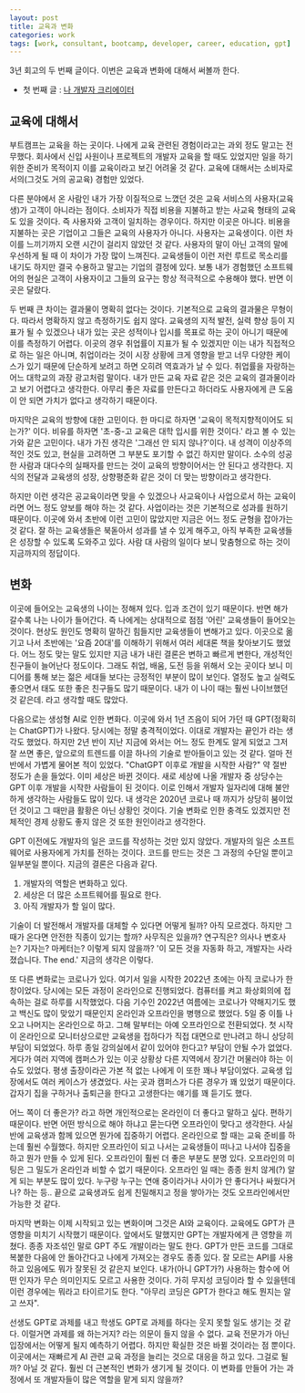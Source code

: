 ```yaml
---
layout: post
title: 교육과 변화
categories: work
tags: [work, consultant, bootcamp, developer, career, education, gpt]
---
```


3년 회고의 두 번째 글이다. 이번은 교육과 변화에 대해서 써볼까 한다.
* 첫 번째 글 : [나 개발자 크리에이터](/posts/me-developer-creator/)

## 교육에 대해서

부트캠프는 교육을 하는 곳이다. 나에게 교육 관련된 경험이라고는 과외 정도 말고는 전무했다. 회사에서 신입 사원이나 프로젝트의 개발자 교육을 할 때도 있었지만 일을 하기 위한 준비가 목적이지 이를 교육이라고 보긴 어려울 것 같다. 교육에 대해서는 소비자로서의(그것도 거의 공교육) 경험만 있었다.

다른 분야에서 온 사람인 내가 가장 이질적으로 느꼈던 것은 교육 서비스의 사용자(교육생)가 고객이 아니라는 점이다. 소비자가 직접 비용을 지불하고 받는 사교육 형태의 교육도 있을 것이다. 즉 사용자와 고객이 일치하는 경우이다. 하지만 이곳은 아니다. 비용을 지불하는 곳은 기업이고 그들은 교육의 사용자가 아니다. 사용자는 교육생이다. 이런 차이를 느끼기까지 오랜 시간이 걸리지 않았던 것 같다. 사용자의 말이 아닌 고객의 말에 우선하게 될 때 이 차이가 가장 많이 느껴진다. 교육생들이 이런 저런 루트로 목소리를 내기도 하지만 결국 수용하고 말고는 기업의 결정에 있다. 보통 내가 경험했던 소프트웨어의 현실은 고객이 사용자이고 그들의 요구는 항상 적극적으로 수용해야 했다. 반면 이곳은 달랐다.

두 번째 큰 차이는 결과물이 명확히 없다는 것이다. 기본적으로 교육의 결과물은 무형이다. 따라서 명확하지 않고 측정하기도 쉽지 않다. 교육생의 지적 발전, 실력 향상 등이 지표가 될 수 있겠으나 내가 있는 곳은 성적이나 입시를 목표로 하는 곳이 아니기 때문에 이를 측정하기 어렵다. 이곳의 경우 취업률이 지표가 될 수 있겠지만 이는 내가 직접적으로 하는 일은 아니며, 취업이라는 것이 시장 상황에 크게 영향을 받고 너무 다양한 케이스가 있기 때문에 단순하게 보려고 하면 오히려 역효과가 날 수 있다. 취업률을 자랑하는 어느 대학교의 과장 광고처럼 말이다. 내가 만든 교육 자료 같은 것은 교육의 결과물이라고 보기 어렵다고 생각한다. 아무리 좋은 자료를 만든다고 하더라도 사용자에게 큰 도움이 안 되면 가치가 없다고 생각하기 때문이다.

마지막은 교육의 방향에 대한 고민이다. 한 마디로 하자면 '교육이 목적지향적이어도 되는가?' 이다. 비유를 하자면 '초-중-고 교육은 대학 입시를 위한 것이다.' 라고 볼 수 있는가와 같은 고민이다. 내가 가진 생각은 '그래선 안 되지 않나?'이다. 내 성격이 이상주의적인 것도 있고, 현실을 고려하면 그 부분도 포기할 수 없긴 하지만 말이다. 소수의 성공한 사람과 대다수의 실패자를 만드는 것이 교육의 방향이어서는 안 된다고 생각한다. 지식의 전달과 교육생의 성장, 상향평준화 같은 것이 더 맞는 방향이라고 생각한다.

하지만 이런 생각은 공교육이라면 맞을 수 있겠으나 사교육이나 사업으로서 하는 교육이라면 어느 정도 양보를 해야 하는 것 같다. 사업이라는 것은 기본적으로 성과를 원하기 때문이다. 이곳에 와서 초반에 이런 고민이 많았지만 지금은 어느 정도 균형을 잡아가는 것 같다. 잘 하는 교육생들은 북돋아서 성과를 낼 수 있게 해주고, 아직 부족한 교육생들은 성장할 수 있도록 도와주고 있다. 사람 대 사람의 일이다 보니 맞춤형으로 하는 것이 지금까지의 정답이다.

## 변화

이곳에 들어오는 교육생의 나이는 정해져 있다. 입과 조건이 있기 때문이다. 반면 해가 갈수록 나는 나이가 들어간다. 즉 나에게는 상대적으로 점점 '어린' 교육생들이 들어오는 것이다. 현상도 원인도 명확히 말하긴 힘들지만 교육생들이 변해가고 있다. 이곳으로 옮기고 나서 초반에는 '요즘 20대'를 이해하기 위해서 여러 세대론 책을 찾아보기도 했었다. 어느 정도 맞는 말도 있지만 지금 내가 내린 결론은 변하고 빠르게 변한다, 개성적인 친구들이 늘어난다 정도이다. 그래도 취업, 배움, 도전 등을 위해서 오는 곳이다 보니 미디어를 통해 보는 젊은 세대들 보다는 긍정적인 부분이 많이 보인다. 열정도 높고 실력도 좋으면서 태도 또한 좋은 친구들도 많기 때문이다. 내가 이 나이 때는 훨씬 나이브했던 것 같은데. 라고 생각할 때도 많았다.

다음으로는 생성형 AI로 인한 변화다. 이곳에 와서 1년 즈음이 되어 가던 때 GPT(정확히는 ChatGPT)가 나왔다. 당시에는 정말 충격적이었다. 이대로 개발자는 끝인가 라는 생각도 했었다. 하지만 2년 반이 지난 지금에 와서는 어느 정도 한계도 알게 되었고 그저 잘 쓰면 좋은, 앞으로의 트렌드를 이끌 하나의 기술로 받아들이고 있는 것 같다. 얼마 전 반에서 가볍게 물어본 적이 있었다. "ChatGPT 이후로 개발을 시작한 사람?" 약 절반 정도가 손을 들었다. 이미 세상은 바뀐 것이다. 새로 세상에 나올 개발자 중 상당수는 GPT 이후 개발을 시작한 사람들이 된 것이다. 이로 인해서 개발자 일자리에 대해 불안하게 생각하는 사람들도 많이 있다. 내 생각은 2020년 코로나 때 까지가 상당히 붐이었던 것이고 그 때만큼 활황은 아닌 상황인 것이다. 기술 변화로 인한 충격도 있겠지만 전체적인 경제 상황도 좋지 않은 것 또한 원인이라고 생각한다.

GPT 이전에도 개발자의 일은 코드를 작성하는 것만 있지 않았다. 개발자의 일은 소프트웨어로 사용자에게 가치를 전하는 것이다. 코드를 만드는 것은 그 과정의 수단일 뿐이고 일부분일 뿐이다. 지금의 결론은 다음과 같다.

1. 개발자의 역할은 변화하고 있다.
2. 세상은 더 많은 소프트웨어를 필요로 한다.
3. 아직 개발자가 할 일이 많다.

기술이 더 발전해서 개발자를 대체할 수 있다면 어떻게 될까? 아직 모르겠다. 하지만 그때가 온다면 안전한 직종이 있기는 할까? 사무직은 있을까? 연구직은? 의사나 변호사는? 기자는? 마케터는? 이렇게 되지 않을까? '이 모든 것을 자동화 하고, 개발자는 사라졌습니다. The end.' 지금의 생각은 이렇다.

또 다른 변화로는 코로나가 있다. 여기서 일을 시작한 2022년 초에는 아직 코로나가 한창이었다. 당시에는 모든 과정이 온라인으로 진행되었다. 컴퓨터를 켜고 화상회의에 접속하는 걸로 하루를 시작했었다. 다음 기수인 2022년 여름에는 코로나가 약해지기도 했고 백신도 많이 맞았기 때문인지 온라인과 오프라인을 병행으로 했었다. 5일 중 이틀 나오고 나머지는 온라인으로 하고. 그해 말부터는 아예 오프라인으로 전환되었다. 첫 시작이 온라인으로 모니터상으로만 교육생을 접하다가 직접 대면으로 만나려고 하니 상당히 부담이 되었었다. 하루 종일 강의실에서 같이 있어야 한다고? 부담이 안될 수가 없었다. 게다가 여러 지역에 캠퍼스가 있는 이곳 상황상 다른 지역에서 장기간 머물러야 하는 이슈도 있었다. 평생 출장이라곤 가본 적 없는 나에게 이 또한 꽤나 부담이었다. 교육생 입장에서도 여러 케이스가 생겼었다. 사는 곳과 캠퍼스가 다른 경우가 꽤 있었기 때문이다. 갑자기 집을 구하거나 출퇴근을 한다고 고생한다는 얘기를 꽤 듣기도 했다.

어느 쪽이 더 좋은가? 라고 하면 개인적으로는 온라인이 더 좋다고 말하고 싶다. 편하기 때문이다. 반면 어떤 방식으로 해야 하냐고 묻는다면 오프라인이 맞다고 생각한다. 사실 반에 교육생과 함께 있으면 뭔가에 집중하기 어렵다. 온라인으로 할 때는 교육 준비를 하는데 훨씬 수월했다. 하지만 오프라인이 되고 나서는 교육생들이 떠나고 나서야 집중을 하고 뭔가 만들 수 있게 된다. 오프라인이 훨씬 더 좋은 부분도 분명 있다. 오프라인의 미팅은 그 밀도가 온라인과 비할 수 없기 때문이다. 오프라인 일 때는 종종 원치 않게(?) 알게 되는 부분도 많이 있다. 누구랑 누구는 연애 중이라거나 사이가 안 좋다거나 싸웠다거나? 하는 등.. 끝으로 교육생과도 쉽게 친밀해지고 정을 쌓아가는 것도 오프라인에서만 가능한 것 같다.

마지막 변화는 이제 시작되고 있는 변화이며 그것은 AI와 교육이다. 교육에도 GPT가 큰 영향을 미치기 시작했기 때문이다. 앞에서도 말했지만 GPT는 개발자에게 큰 영향을 끼쳤다. 종종 자조섞인 말로 GPT 주도 개발이라는 말도 한다. GPT가 만든 코드를 그대로 복붙한 다음에 안 돌아간다고 나에게 가져오는 경우도 종종 있다. 잘 모르는 API를 사용하고 있음에도 뭐가 잘못된 것 같은지 보인다. 내가(아니 GPT가?) 사용하는 함수에 어떤 인자가 무슨 의미인지도 모르고 사용한 것이다. 가히 무지성 코딩이라 할 수 있을텐데 이런 경우에는 뭐라고 타이르기도 한다. "아무리 코딩은 GPT가 한다고 해도 뭔지는 알고 쓰자".

선생도 GPT로 과제를 내고 학생도 GPT로 과제를 하다는 웃지 못할 일도 생기는 것 같다. 이럴거면 과제를 왜 하는거지? 라는 의문이 들지 않을 수 없다. 교육 전문가가 아닌 입장에서는 어떻게 될지 예측하기 어렵다. 하지만 확실한 것은 바뀔 것이라는 점 뿐이다. 이곳에서는 재빠르게 AI 관련 교육 과정을 늘리는 것으로 대응을 하고 있다. 그걸로 될까? 아닐 것 같다. 훨씬 더 근본적인 변화가 생기게 될 것이다. 이 변화를 만들어 가는 과정에서 또 개발자들이 많은 역할을 맡게 되지 않을까?